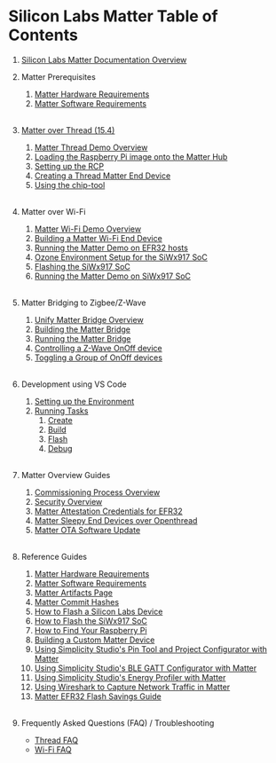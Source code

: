 # Silicon Labs Matter Table of Contents

1. [Silicon Labs Matter Documentation Overview](OVERVIEW.md) <br>

2. Matter Prerequisites

    1. [Matter Hardware Requirements](general/HARDWARE_REQUIREMENTS.md)
    2. [Matter Software Requirements](general/SOFTWARE_REQUIREMENTS.md) <br><br>

3. [Matter over Thread \(15.4\)](thread/THREAD.md)

    1. [Matter Thread Demo Overview](thread/DEMO_OVERVIEW.md)
    2. [Loading the Raspberry Pi image onto the Matter Hub](thread/RASPI_IMG.md)
    3. [Setting up the RCP](thread/RCP.md)
    4. [Creating a Thread Matter End Device](thread/BUILD_FLASH_MAD.md)
    5. [Using the chip-tool](thread/CHIP_TOOL.md)<BR> <BR>

4. Matter over Wi-Fi

    1. [Matter Wi-Fi Demo Overview](wifi/DEMO_OVERVIEW.md)
    2. [Building a Matter Wi-Fi End Device](wifi/SW_SETUP.md)
    3. [Running the Matter Demo on EFR32 hosts](wifi/RUN_DEMO.md)
    4. [Ozone Environment Setup for the SiWx917 SoC](wifi/SiWx917_Enablement_For_Ozone.md)
    5. [Flashing the SiWx917 SoC](general/FLASH_SILABS_SiWx917_SOC_DEVICE.md)
    6. [Running the Matter Demo on SiWx917 SoC](wifi/RUN_DEMO_SiWx917_SoC.md)
       <br><br>

5. Matter Bridging to Zigbee/Z-Wave

    1. [Unify Matter Bridge Overview](../../silabs_examples/unify-matter-bridge/readme_overview.md)
    2. [Building the Matter Bridge](../../silabs_examples/unify-matter-bridge/readme_building.md)
    3. [Running the Matter Bridge](../../silabs_examples/unify-matter-bridge/readme_user.md#Running-the-Matter-Bridge)
    4. [Controlling a Z-Wave OnOff device](../../silabs_examples/unify-matter-bridge/readme_user.md#Testing-the-bridge-using-the-chip-tool)
    5. [Toggling a Group of OnOff devices](../../silabs_examples/unify-matter-bridge/readme_user.md#toggle-a-group-of-onoff-devices)
<br><br>

6. Development using VS Code

    1. [Setting up the Environment](dev/vscode/SETUP.md)
    2. [Running Tasks](dev/vscode/TASKS.md)
        1. [Create](dev/vscode/CREATE.md)
        2. [Build](dev/vscode/BUILD.md)
        3. [Flash](dev/vscode/FLASH.md)
        4. [Debug](dev/vscode/DEBUG.md) <br><br>

7. Matter Overview Guides
   1. [Commissioning Process Overview](general/COMMISSIONING.md)
   2. [Security Overview](general/SECURITY.md)
   5. [Matter Attestation Credentials for EFR32](../../silabs_examples/credentials/README.md)
   3. [Matter Sleepy End Devices over Openthread](general/OT_SLEEPY_END_DEVICE.md)
   4. [Matter OTA Software Update](general/OTA_SOFTWARE_UPDATE.md)
   <br><br>
8. Reference Guides

    1. [Matter Hardware Requirements](general/HARDWARE_REQUIREMENTS.md)
    2. [Matter Software Requirements](general/SOFTWARE_REQUIREMENTS.md)
    3. [Matter Artifacts Page](general/ARTIFACTS.md)
    4. [Matter Commit Hashes](general/COMMIT_HASHES.md)
    5. [How to Flash a Silicon Labs Device](general/FLASH_SILABS_DEVICE.md)
    6. [How to Flash the SiWx917 SoC](general/FLASH_SILABS_SiWx917_SOC_DEVICE.md)
    7. [How to Find Your Raspberry Pi](general/FIND_RASPI.md)
    8. [Building a Custom Matter Device](general/CUSTOM_MATTER_DEVICE.md)
    9.  [Using Simplicity Studio's Pin Tool and Project Configurator with Matter](./general/PINTOOL.md)
    10. [Using Simplicity Studio's BLE GATT Configurator with Matter](./general/GATT.md)
    11. [Using Simplicity Studio's Energy Profiler with Matter](./general/EP.md)
    12. [Using Wireshark to Capture Network Traffic in Matter](./general/WIRESHARK.md)
    13. [Matter EFR32 Flash Savings Guide](general/CODE_SIZE_SAVINGS.md)<br><br>

9.  Frequently Asked Questions (FAQ) / Troubleshooting

    - [Thread FAQ](thread/FAQ.md)
    - [Wi-Fi FAQ](wifi/FAQ.md)
